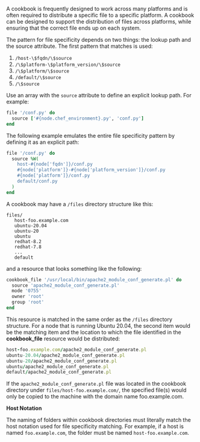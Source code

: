 A cookbook is frequently designed to work across many platforms and is
often required to distribute a specific file to a specific platform. A
cookbook can be designed to support the distribution of files across
platforms, while ensuring that the correct file ends up on each system.

The pattern for file specificity depends on two things: the lookup path
and the source attribute. The first pattern that matches is used:

1. `/host-\$fqdn/\$source`
1. `/\$platform-\$platform_version/\$source`
1. `/\$platform/\$source`
1. `/default/\$source`
1. `/\$source`

Use an array with the `source` attribute to define an explicit lookup
path. For example:

```ruby
file '/conf.py' do
  source ['#{node.chef_environment}.py', 'conf.py']
end
```

The following example emulates the entire file specificity pattern by
defining it as an explicit path:

```ruby
file '/conf.py' do
  source %W(
    host-#{node['fqdn']}/conf.py
    #{node['platform']}-#{node['platform_version']}/conf.py
    #{node['platform']}/conf.py
    default/conf.py
  )
end
```

A cookbook may have a `/files` directory structure like this:

    files/
       host-foo.example.com
       ubuntu-20.04
       ubuntu-20
       ubuntu
       redhat-8.2
       redhat-7.8
       ...
       default

and a resource that looks something like the following:

```ruby
cookbook_file '/usr/local/bin/apache2_module_conf_generate.pl' do
  source 'apache2_module_conf_generate.pl'
  mode '0755'
  owner 'root'
  group 'root'
end
```

This resource is matched in the same order as the `/files` directory
structure. For a node that is running Ubuntu 20.04, the second item
would be the matching item and the location to which the file identified
in the **cookbook_file** resource would be distributed:

```ruby
host-foo.example.com/apache2_module_conf_generate.pl
ubuntu-20.04/apache2_module_conf_generate.pl
ubuntu-20/apache2_module_conf_generate.pl
ubuntu/apache2_module_conf_generate.pl
default/apache2_module_conf_generate.pl
```

If the `apache2_module_conf_generate.pl` file was located in the
cookbook directory under `files/host-foo.example.com/`, the specified
file(s) would only be copied to the machine with the domain name
foo.example.com.

**Host Notation**

The naming of folders within cookbook directories must literally match
the host notation used for file specificity matching. For example, if a
host is named `foo.example.com`, the folder must be named
`host-foo.example.com`.
